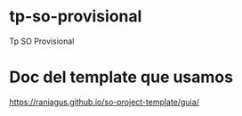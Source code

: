 # tp-so-provisional
Tp SO Provisional

# Doc del template que usamos
https://raniagus.github.io/so-project-template/guia/
